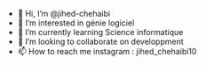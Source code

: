 - 👋 Hi, I’m @jihed-chehaibi
- 👀 I’m interested in génie logiciel 
- 🌱 I’m currently learning Science informatique
- 💞️ I’m looking to collaborate on developpment 
- 📫 How to reach me instagram : jihed_chehaibi10

<!---
jihed-chehaibi/jihed-chehaibi is a ✨ special ✨ repository because its `README.md` (this file) appears on your GitHub profile.
You can click the Preview link to take a look at your changes.
--->
